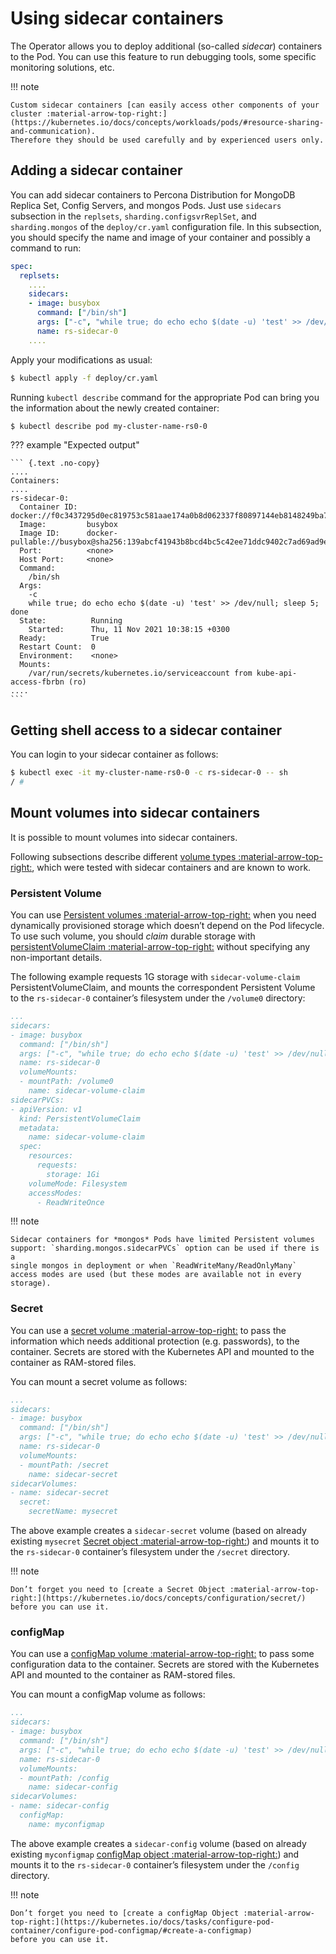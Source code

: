 # Using sidecar containers

The Operator allows you to deploy additional (so-called *sidecar*) containers
to the Pod. You can use this feature to run debugging tools, some specific
monitoring solutions, etc.

!!! note

    Custom sidecar containers [can easily access other components of your cluster :material-arrow-top-right:](https://kubernetes.io/docs/concepts/workloads/pods/#resource-sharing-and-communication).
    Therefore they should be used carefully and by experienced users only.

## Adding a sidecar container

You can add sidecar containers to Percona Distribution for MongoDB Replica Set,
Config Servers, and mongos Pods. Just use `sidecars` subsection in the
`replsets`, `sharding.configsvrReplSet`, and `sharding.mongos` of the
`deploy/cr.yaml` configuration file. In this subsection, you should specify
the name and image of your container and possibly a command to run:

```yaml
spec:
  replsets:
    ....
    sidecars:
    - image: busybox
      command: ["/bin/sh"]
      args: ["-c", "while true; do echo echo $(date -u) 'test' >> /dev/null; sleep 5; done"]
      name: rs-sidecar-0
    ....
```

Apply your modifications as usual:

``` {.bash data-prompt="$" }
$ kubectl apply -f deploy/cr.yaml
```

Running `kubectl describe` command for the appropriate Pod can bring you the
information about the newly created container:

``` {.bash data-prompt="$" }
$ kubectl describe pod my-cluster-name-rs0-0
```

??? example "Expected output"

    ``` {.text .no-copy}
    ....
    Containers:
    ....
    rs-sidecar-0:
      Container ID:  docker://f0c3437295d0ec819753c581aae174a0b8d062337f80897144eb8148249ba742
      Image:         busybox
      Image ID:      docker-pullable://busybox@sha256:139abcf41943b8bcd4bc5c42ee71ddc9402c7ad69ad9e177b0a9bc4541f14924
      Port:          <none>
      Host Port:     <none>
      Command:
        /bin/sh
      Args:
        -c
        while true; do echo echo $(date -u) 'test' >> /dev/null; sleep 5; done
      State:          Running
        Started:      Thu, 11 Nov 2021 10:38:15 +0300
      Ready:          True
      Restart Count:  0
      Environment:    <none>
      Mounts:
        /var/run/secrets/kubernetes.io/serviceaccount from kube-api-access-fbrbn (ro)
    ....
    ```

## Getting shell access to a sidecar container

You can login to your sidecar container as follows:

``` {.bash data-prompt="$" data-prompt-second="/ #"}
$ kubectl exec -it my-cluster-name-rs0-0 -c rs-sidecar-0 -- sh
/ #
```

## Mount volumes into sidecar containers

It is possible to mount volumes into sidecar containers.

Following subsections describe different [volume types :material-arrow-top-right:](https://kubernetes.io/docs/concepts/storage/volumes/#volume-types),
which were tested with sidecar containers and are known to work.

### Persistent Volume

You can use [Persistent volumes :material-arrow-top-right:](https://kubernetes.io/docs/concepts/storage/persistent-volumes/)
when you need dynamically provisioned storage which doesn’t depend on the Pod
lifecycle. To use such volume, you should *claim* durable storage with
[persistentVolumeClaim :material-arrow-top-right:](https://kubernetes.io/docs/concepts/storage/volumes/#persistentvolumeclaim)
without specifying any non-important details.

The following example requests 1G storage with `sidecar-volume-claim`
PersistentVolumeClaim, and mounts the correspondent Persistent Volume to the
`rs-sidecar-0` container’s filesystem under the `/volume0` directory:

```yaml
...
sidecars:
- image: busybox
  command: ["/bin/sh"]
  args: ["-c", "while true; do echo echo $(date -u) 'test' >> /dev/null; sleep 5; done"]
  name: rs-sidecar-0
  volumeMounts:
  - mountPath: /volume0
    name: sidecar-volume-claim
sidecarPVCs:
- apiVersion: v1
  kind: PersistentVolumeClaim
  metadata:
    name: sidecar-volume-claim
  spec:
    resources:
      requests:
        storage: 1Gi
    volumeMode: Filesystem
    accessModes:
      - ReadWriteOnce
```

!!! note

    Sidecar containers for *mongos* Pods have limited Persistent volumes
    support: `sharding.mongos.sidecarPVCs` option can be used if there is a
    single mongos in deployment or when `ReadWriteMany/ReadOnlyMany`
    access modes are used (but these modes are available not in every storage).

### Secret

You can use a [secret volume :material-arrow-top-right:](https://kubernetes.io/docs/concepts/storage/volumes/#secret)
to pass the information which needs additional protection (e.g. passwords), to
the container. Secrets are stored with the Kubernetes API and mounted to the
container as RAM-stored files.

You can mount a secret volume as follows:

```yaml
...
sidecars:
- image: busybox
  command: ["/bin/sh"]
  args: ["-c", "while true; do echo echo $(date -u) 'test' >> /dev/null; sleep 5; done"]
  name: rs-sidecar-0
  volumeMounts:
  - mountPath: /secret
    name: sidecar-secret
sidecarVolumes:
- name: sidecar-secret
  secret:
    secretName: mysecret
```

The above example creates a `sidecar-secret` volume (based on already existing
`mysecret` [Secret object :material-arrow-top-right:](https://kubernetes.io/docs/concepts/configuration/secret/))
and mounts it to the `rs-sidecar-0` container’s filesystem under the
`/secret` directory.

!!! note

    Don’t forget you need to [create a Secret Object :material-arrow-top-right:](https://kubernetes.io/docs/concepts/configuration/secret/) before you can use it.

### configMap

You can use a [configMap volume :material-arrow-top-right:](https://kubernetes.io/docs/concepts/storage/volumes/#configmap)
to pass some configuration data to the container. Secrets are stored with the
Kubernetes API and mounted to the container as RAM-stored files.

You can mount a configMap volume as follows:

```yaml
...
sidecars:
- image: busybox
  command: ["/bin/sh"]
  args: ["-c", "while true; do echo echo $(date -u) 'test' >> /dev/null; sleep 5; done"]
  name: rs-sidecar-0
  volumeMounts:
  - mountPath: /config
    name: sidecar-config
sidecarVolumes:
- name: sidecar-config
  configMap:
    name: myconfigmap
```

The above example creates a `sidecar-config` volume (based on already existing
`myconfigmap` [configMap object :material-arrow-top-right:](https://kubernetes.io/docs/tasks/configure-pod-container/configure-pod-configmap/))
and mounts it to the `rs-sidecar-0` container’s filesystem under the `/config`
directory.

!!! note

    Don’t forget you need to [create a configMap Object :material-arrow-top-right:](https://kubernetes.io/docs/tasks/configure-pod-container/configure-pod-configmap/#create-a-configmap)
    before you can use it.
